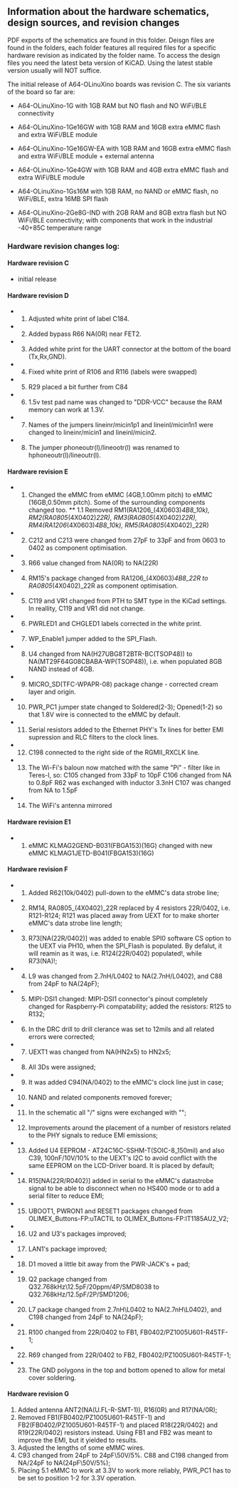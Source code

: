 ## Information about the hardware schematics, design sources, and revision changes

PDF exports of the schematics are found in this folder. Deisgn files are found in the folders, each folder features all required files for a specific hardware revision as indicated by the folder name. To access the design files you need the latest beta version of KiCAD. Using the latest stable version usually will NOT suffice.

The initial release of A64-OLinuXino boards was revision C. The six variants of the board so far are:

* A64-OLinuXino-1G with 1GB RAM but NO flash and NO WiFi/BLE connectivity

* A64-OLinuXino-1Ge16GW with 1GB RAM and 16GB extra eMMC flash and extra WiFi/BLE module

* A64-OLinuXino-1Ge16GW-EA with 1GB RAM and 16GB extra eMMC flash and extra WiFi/BLE module + external antenna

* A64-OLinuXino-1Ge4GW with 1GB RAM and 4GB extra eMMC flash and extra WiFi/BLE module

* A64-OLinuXino-1Gs16M with 1GB RAM, no NAND or eMMC flash, no WiFi/BLE, extra 16MB SPI flash

* A64-OLinuXino-2Ge8G-IND with 2GB RAM and 8GB extra flash but NO WiFi/BLE connectivity; with components that work in the industrial -40+85C temperature range

### Hardware revision changes log:

#### Hardware revision C

* initial release

#### Hardware revision D

* 1. Adjusted white print of label C184.
* 2. Added bypass R66 NA(0R) near FET2.
* 3. Added white print for the UART connector at the bottom of the board (Tx,Rx,GND).
* 4. Fixed white print of R106 and R116 (labels were swapped)
* 5. R29 placed a bit further from C84
* 6. 1.5v test pad name was changed to "DDR-VCC" because the RAM memory can work at 1.3V.
* 7. Names of the jumpers lineinr/micin1p1 and lineinl/micin1n1 were changed to lineinr/micin1 and lineinl/micin2.
* 8. The jumper phoneoutr(l)/lineootr(l) was renamed to hphoneoutr(l)/lineoutr(l).

#### Hardware revision E

* 1. Changed the eMMC from eMMC (4GB,1.00mm pitch) to eMMC (16GB,0.50mm pitch). Some of the surrounding components changed too.
** 1.1 Removed RM1(RA1206_(4X0603)_4B8_10k), RM2(RA0805_(4X0402)_22R), RM3(RA0805_(4X0402)_22R), RM4(RA1206_(4X0603)_4B8_10k), RM5(RA0805_(4X0402)_22R)
* 2. C212 and C213 were changed from 27pF to 33pF and from 0603 to 0402 as component optimisation.
* 3. R66 value changed from NA(0R) to NA(22R)
* 4. RM15's package changed from RA1206_(4X0603)_4B8_22R to RA0805_(4X0402)_22R as component optimisation.
* 5. C119 and VR1 changed from PTH to SMT type in the KiCad settings. In reallity, C119 and VR1 did not change. 
* 6. PWRLED1 and CHGLED1 labels corrected in the white print.
* 7. WP_Enable1 jumper added to the SPI_Flash.
* 8. U4 changed from NA(H27UBG8T2BTR-BC(TSOP48)) to NA(MT29F64G08CBABA-WP(TSOP48)), i.e. when populated 8GB NAND instead of 4GB.
* 9. MICRO_SD(TFC-WPAPR-08) package change - corrected cream layer and origin.
* 10. PWR_PC1 jumper state changed to Soldered(2-3); Opened(1-2) so that 1.8V wire is connected to the eMMC by default.
* 11. Serial resistors added to the Ethernet PHY's Tx lines for better EMI supression and RLC filters to the clock lines.
* 12. C198 connected to the right side of the RGMII_RXCLK line.
* 13. The Wi-Fi's baloun now matched with the same "Pi" - filter like in Teres-I, so:
	C105 changed from 33pF to 10pF
	C106 changed from NA to 0.8pF
	R62 was exchanged with inductor 3.3nH
	C107 was changed from NA to 1.5pF
* 14. The WiFi's antenna mirrored

#### Hardware revision E1

* 1. eMMC KLMAG2GEND-B031(FBGA153)(16G) changed with new eMMC KLMAG1JETD-B041(FBGA153)(16G)

#### Hardware revision F

* 1. Added R62(10k/0402) pull-down to the eMMC's data strobe line;
* 2. RM14, RA0805_(4X0402)_22R replaced by 4 resistors 22R/0402, i.e. R121-R124; R121 was placed away from UEXT for to make shorter eMMC's data strobe line length;
* 3. R73[NA(22R/0402)] was added to enable SPI0 software CS option to the UEXT via PH10, when the SPI_Flash is populated. By defalut, it will reamin as it was, i.e. R124(22R/0402) populated!, while R73(NA)!;
* 4. L9 was changed from 2.7nH/L0402 to NA(2.7nH/L0402), and C88 from 24pF to NA(24pF);
* 5. MIPI-DSI1 changed: MIPI-DSI1 connector's pinout completely changed for Raspberry-Pi compatability; added the resistors: R125 to R132;
* 6. In the DRC drill to drill clerance was set to 12mils and all related errors were corrected;
* 7. UEXT1 was changed from NA(HN2x5) to HN2x5;
* 8. All 3Ds were assigned;
* 9. It was added C94(NA/0402) to the eMMC's clock line just in case;
* 10. NAND and related components removed forever;
* 11. In the schematic all "/" signs were exchanged with "\";
* 12. Improvements around the placement of a number of resistors related to the PHY signals to reduce EMI emissions;
* 13. Added U4 EEPROM - AT24C16C-SSHM-T(SOIC-8_150mil) and also C39, 100nF/10V/10% to the UEXT's I2C to avoid conflict with the same EEPROM on the LCD-Driver board. It is placed by default;
* 14. R15[NA(22R/R0402)] added in serial to the eMMC's datastrobe signal to be able to disconnect when no HS400 mode or to add a serial filter to reduce EMI;
* 15. UBOOT1, PWRON1 and RESET1 packages changed from OLIMEX_Buttons-FP:uTACTIL to OLIMEX_Buttons-FP:IT1185AU2_V2;
* 16. U2 and U3's packages improved;
* 17. LAN1's package improved;
* 18. D1 moved a little bit away from the PWR-JACK's + pad;
* 19. Q2 package changed from Q32.768kHz\12.5pF/20ppm/4P/SMD8038 to Q32.768kHz/12.5pF/2P/SMD1206;
* 20. L7 package changed from 2.7nH\L0402 to NA(2.7nH\L0402), and C198 changed from 24pF to NA(24pF);
* 21. R100 changed from 22R/0402 to FB1, FB0402/PZ1005U601-R45TF-1;
* 22. R69 changed from 22R/0402 to FB2, FB0402/PZ1005U601-R45TF-1;
* 23. The GND polygons in the top and bottom opened to allow for metal cover soldering.

#### Hardware revision G

1. Added antenna ANT2(NA(U.FL-R-SMT-1)), R16(0R) and R17(NA/0R);
2. Removed FB1(FB0402/PZ1005U601-R45TF-1) and FB2(FB0402/PZ1005U601-R45TF-1) and placed R18(22R/0402) and R19(22R/0402) resistors instead. Using FB1 and FB2 was meant to improve the EMI, but it yielded to results.
3. Adjusted the lengths of some eMMC wires.
4. C93 changed from 24pF to 24pF\50V/5%. C88 and C198 changed from NA/24pF to NA(24pF\50V/5%);
5. Placing 5.1 eMMC to work at 3.3V to work more reliably, PWR_PC1 has to be set to position 1-2 for 3.3V operation.

